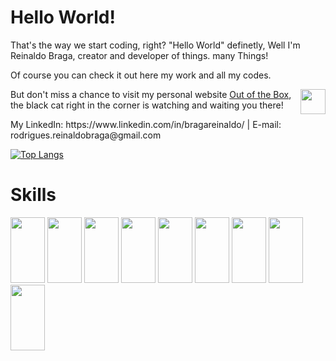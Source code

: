 <h1>Hello World!</h1>

<p>That's the way we start coding, right? "Hello World" definetly, Well I'm Reinaldo Braga, creator and developer of things. many Things!</p>
<p>Of course you can check it out here my work and all my codes.</p>

<img align="right" width="40" height="40" src="https://www.thinkoutoftheboxonline.com/assets/logos/Out_of_the_box2-header-311212e8540b535c2c7e529b0feaff707e77081bd620525465e3ed46668ebe31.png">

But don't miss a chance to visit my personal website <a href="https://www.thinkoutoftheboxonline.com" target="_blank">Out of the Box</a>, the black cat right in the corner is watching and waiting you there!

<p>My LinkedIn: https://www.linkedin.com/in/bragareinaldo/ | E-mail: rodrigues.reinaldobraga@gmail.com</p>
<div align="center">
  <a href="https://github.com/bragarr">
  
  <div align = "left">
     
  [![Top Langs](https://github-readme-stats.vercel.app/api/top-langs/?username=bragarr&layout=compact)](https://github.com/bragarr/github-readme-stats)

   </div>
</div>
<h1>Skills</h1>
<div>
   <img src="https://cdn.jsdelivr.net/gh/devicons/devicon/icons/ruby/ruby-original-wordmark.svg" width="55" height="105" />
   <img src="https://cdn.jsdelivr.net/gh/devicons/devicon/icons/rails/rails-plain-wordmark.svg" width="55" height="105" />
   <img src="https://cdn.jsdelivr.net/gh/devicons/devicon/icons/javascript/javascript-original.svg" width="55" height="105" />
   <img src="https://cdn.jsdelivr.net/gh/devicons/devicon/icons/nodejs/nodejs-original-wordmark.svg" width="55" height="105" />
   <img src="https://cdn.jsdelivr.net/gh/devicons/devicon/icons/react/react-original-wordmark.svg" width="55" height="105" />
   <img src="https://cdn.jsdelivr.net/gh/devicons/devicon/icons/mysql/mysql-original-wordmark.svg" width="55" height="105" />
   <img src="https://cdn.jsdelivr.net/gh/devicons/devicon/icons/firebase/firebase-plain-wordmark.svg" width="55" height="105" />
   <img src="https://cdn.jsdelivr.net/gh/devicons/devicon/icons/bootstrap/bootstrap-plain-wordmark.svg" width="55" height="105" />
   <img src="https://cdn.jsdelivr.net/gh/devicons/devicon/icons/git/git-original.svg" width="55" height="105" />
</div>
   

